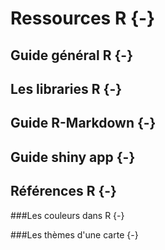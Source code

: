
# Ressources R {-}

## Guide général R {-}

## Les libraries R {-}

## Guide R-Markdown {-}

## Guide shiny app {-}

## Références R  {-}

###Les couleurs dans R {-}

###Les thèmes d'une carte {-}


<!--chapter:end:Ressources.Rmd-->
